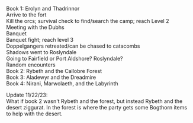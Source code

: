 Book 1: Erolyn and Thadrinnor  
Arrive to the fort  
Kill the orcs; survival check to find/search the camp; reach Level 2  
Meeting with the Dubhs  
Banquet  
Banquet fight; reach level 3  
Doppelgangers retreated/can be chased to catacombs  
Shadows went to Roslyndale  
Going to Fairfield or Port Aldshore? Roslyndale?  
Random encounters  
Book 2: Rybeth and the Callobre Forest  
Book 3: Aladewyr and the Dreadmire  
Book 4: Nirani, Marwolaeth, and the Labyrinth
 
Update 11/22/23:  
What if book 2 wasn't Rybeth and the forest, but instead Rybeth and the desert ziggurat. In the forest is where the party gets some Bogthorn items to help with the desert.